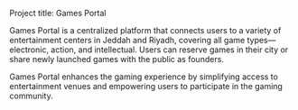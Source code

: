 Project title: Games Portal

Games Portal is a centralized platform that connects users to a variety of entertainment centers in Jeddah and Riyadh, covering all game types—electronic, action, and intellectual. Users can reserve games in their city or share newly launched games with the public as founders.

Games Portal enhances the gaming experience by simplifying access to entertainment venues and empowering users to participate in the gaming community.
